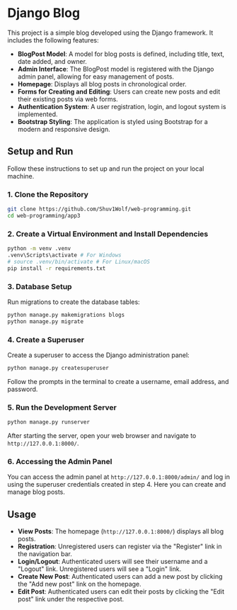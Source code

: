 # Django Blog

This project is a simple blog developed using the Django framework. It includes the following features:

*   **BlogPost Model**: A model for blog posts is defined, including title, text, date added, and owner.
*   **Admin Interface**: The BlogPost model is registered with the Django admin panel, allowing for easy management of posts.
*   **Homepage**: Displays all blog posts in chronological order.
*   **Forms for Creating and Editing**: Users can create new posts and edit their existing posts via web forms.
*   **Authentication System**: A user registration, login, and logout system is implemented.
*   **Bootstrap Styling**: The application is styled using Bootstrap for a modern and responsive design.

## Setup and Run

Follow these instructions to set up and run the project on your local machine.

### 1. Clone the Repository

```bash
git clone https://github.com/Shuv1Wolf/web-programming.git
cd web-programming/app3
```

### 2. Create a Virtual Environment and Install Dependencies

```bash
python -m venv .venv
.venv\Scripts\activate # For Windows
# source .venv/bin/activate # For Linux/macOS
pip install -r requirements.txt
```

### 3. Database Setup

Run migrations to create the database tables:

```bash
python manage.py makemigrations blogs
python manage.py migrate
```

### 4. Create a Superuser

Create a superuser to access the Django administration panel:

```bash
python manage.py createsuperuser
```

Follow the prompts in the terminal to create a username, email address, and password.

### 5. Run the Development Server

```bash
python manage.py runserver
```

After starting the server, open your web browser and navigate to `http://127.0.0.1:8000/`.

### 6. Accessing the Admin Panel

You can access the admin panel at `http://127.0.0.1:8000/admin/` and log in using the superuser credentials created in step 4. Here you can create and manage blog posts.

## Usage

*   **View Posts**: The homepage (`http://127.0.0.1:8000/`) displays all blog posts.
*   **Registration**: Unregistered users can register via the "Register" link in the navigation bar.
*   **Login/Logout**: Authenticated users will see their username and a "Logout" link. Unregistered users will see a "Login" link.
*   **Create New Post**: Authenticated users can add a new post by clicking the "Add new post" link on the homepage.
*   **Edit Post**: Authenticated users can edit their posts by clicking the "Edit post" link under the respective post.
